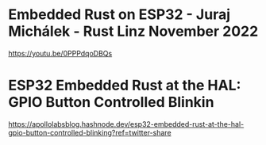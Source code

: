 # Embedded Rust on ESP32 - Juraj Michálek - Rust Linz November 2022

https://youtu.be/0PPPdqoDBQs


# ESP32 Embedded Rust at the HAL: GPIO Button Controlled Blinkin

https://apollolabsblog.hashnode.dev/esp32-embedded-rust-at-the-hal-gpio-button-controlled-blinking?ref=twitter-share
